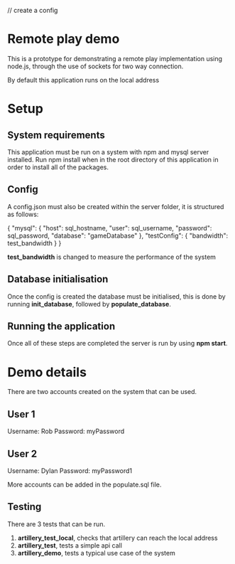 // create a config

Remote play demo
================

This is a prototype for demonstrating a remote play implementation using node.js, through the use of sockets for two way connection.

By default this application runs on the local address

Setup
================

System requirements
----------------
This application must be run on a system with npm and mysql server installed.
Run npm install when in the root directory of this application in order to install all of the packages.

Config
----------------
A config.json must also be created within the server folder, it is structured as follows:

{
  "mysql": {
    "host": sql_hostname,
    "user": sql_username,
    "password": sql_password,
    "database": "gameDatabase"
  },
  "testConfig": {
    "bandwidth": test_bandwidth
  }
}

**test_bandwidth** is changed to measure the performance of the system

Database initialisation
-----------------
Once the config is created the database must be initialised, this is done by running **init_database**, followed by **populate_database**.

Running the application
-----------------
Once all of these steps are completed the server is run by using **npm start**.

Demo details
=================
There are two accounts created on the system that can be used.

User 1
-----------------
Username: Rob
Password: myPassword

User 2
-----------------
Username: Dylan
Password: myPassword1

More accounts can be added in the populate.sql file.

Testing
-----------------
There are 3 tests that can be run.

1. **artillery_test_local**, checks that artillery can reach the local address
2. **artillery_test**, tests a simple api call
3. **artillery_demo**, tests a typical use case of the system
